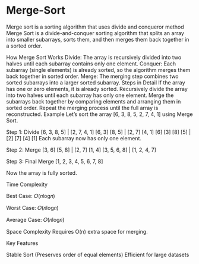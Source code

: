 # Merge-Sort
Merge sort is a sorting algorithm that uses divide and conqueror method 
Merge Sort is a divide-and-conquer sorting algorithm that splits an array into smaller subarrays, sorts them, and then merges them back together in a sorted order.

How Merge Sort Works
Divide: The array is recursively divided into two halves until each subarray contains only one element.
Conquer: Each subarray (single elements) is already sorted, so the algorithm merges them back together in sorted order.
Merge: The merging step combines two sorted subarrays into a larger sorted subarray.
Steps in Detail
If the array has one or zero elements, it is already sorted.
Recursively divide the array into two halves until each subarray has only one element.
Merge the subarrays back together by comparing elements and arranging them in sorted order.
Repeat the merging process until the full array is reconstructed.
Example
Let’s sort the array [6, 3, 8, 5, 2, 7, 4, 1] using Merge Sort.

Step 1: Divide
[6, 3, 8, 5]   |   [2, 7, 4, 1]
[6, 3]  [8, 5] | [2, 7]  [4, 1]
[6] [3] [8] [5] | [2] [7] [4] [1]
Each subarray now has only one element.

Step 2: Merge
[3, 6] [5, 8]  | [2, 7] [1, 4]
[3, 5, 6, 8]   | [1, 2, 4, 7]

Step 3: Final Merge
[1, 2, 3, 4, 5, 6, 7, 8]


Now the array is fully sorted.

Time Complexity

Best Case: 𝑂(𝑛log𝑛)

Worst Case: 𝑂(𝑛log𝑛)

Average Case: 𝑂(𝑛log⁡𝑛)

Space Complexity
Requires O(n) extra space for merging.

Key Features

Stable Sort (Preserves order of equal elements)
Efficient for large datasets
